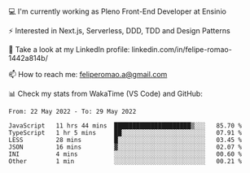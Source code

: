 💻 I'm currently working as Pleno Front-End Developer at Ensinio

⚡ Interested in Next.js, Serverless, DDD, TDD and Design Patterns

👥 Take a look at my LinkedIn profile: linkedin.com/in/felipe-romao-1442a814b/

📫 How to reach me: feliperomao.a@gmail.com

📊 Check my stats from WakaTime (VS Code) and GitHub:

<!--START_SECTION:waka-->

```text
From: 22 May 2022 - To: 29 May 2022

JavaScript   11 hrs 44 mins  █████████████████████▒░░░   85.70 %
TypeScript   1 hr 5 mins     ██░░░░░░░░░░░░░░░░░░░░░░░   07.91 %
LESS         28 mins         █░░░░░░░░░░░░░░░░░░░░░░░░   03.45 %
JSON         16 mins         ▓░░░░░░░░░░░░░░░░░░░░░░░░   02.07 %
INI          4 mins          ░░░░░░░░░░░░░░░░░░░░░░░░░   00.60 %
Other        1 min           ░░░░░░░░░░░░░░░░░░░░░░░░░   00.21 %
```

<!--END_SECTION:waka-->
